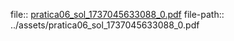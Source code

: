 file:: [pratica06_sol_1737045633088_0.pdf](../assets/pratica06_sol_1737045633088_0.pdf)
file-path:: ../assets/pratica06_sol_1737045633088_0.pdf
